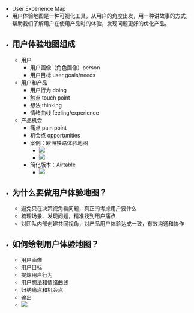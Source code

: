 - User Experience Map
- 用户体验地图是一种可视化工具，从用户的角度出发，用一种讲故事的方式，帮助我们了解用户在使用产品时的体验，发现问题更好的优化产品。
- ## 用户体验地图组成
	- 用户
		- 用户画像（角色画像）person
		- 用户目标 user goals/needs
	- 用户和产品
		- 用户行为 doing
		- 触点 touch point
		- 想法 thinking
		- 情绪曲线 feeling/experience
	- 产品机会
		- 痛点 pain point
		- 机会点 opportunities
		- 案例：欧洲铁路体验地图
			- ![](https://media.heptabase.com/v1/images/9fba581c-06ea-48a3-9182-9f9c9aab0b0a/2b8f2f8e-8fee-491b-b0a0-163f03ae4c4e/image.png)
			- ![](https://media.heptabase.com/v1/images/9fba581c-06ea-48a3-9182-9f9c9aab0b0a/f967f2d7-4fe0-4fc7-a0e4-48865dcf7f3c/image.png)
		- 简化版本：Airtable
			- ![](https://media.heptabase.com/v1/images/9fba581c-06ea-48a3-9182-9f9c9aab0b0a/819292be-53c4-48c9-9f71-204cd193c938/image.png)
- ## 为什么要做用户体验地图？
	- 避免只在决策视角看问题，真正的考虑用户要什么
	- 梳理场景、发现问题，精准找到用户痛点
	- 对团队内部创建共同视角，对产品用户体验达成一致，有效沟通和协作
- ## 如何绘制用户体验地图？
	- 用户画像
	- 用户目标
	- 提炼用户行为
	- 用户想法和情绪曲线
	- 归纳痛点和机会点
	- 输出
	- ![](https://media.heptabase.com/v1/images/9fba581c-06ea-48a3-9182-9f9c9aab0b0a/a11dc8a9-5f55-4fc2-9c82-791ca29717f1/image.png)
